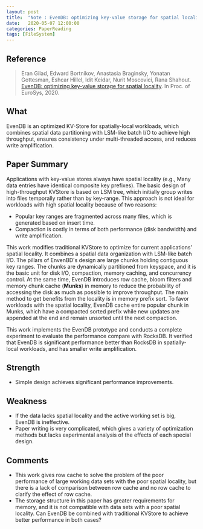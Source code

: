 ```yaml
---
layout: post
title:  "Note : EvenDB: optimizing key-value storage for spatial locality"
date:   2020-05-07 12:00:00
categories: PaperReading
tags: [FileSystem]
---
```


## Reference

> Eran Gilad, Edward Bortnikov, Anastasia Braginsky, Yonatan Gottesman, Eshcar Hillel, Idit Keidar, Nurit Moscovici, Rana Shahout. [EvenDB: optimizing key-value storage for spatial locality](https://dl.acm.org/doi/pdf/10.1145/3342195.3387523). In Proc. of EuroSys, 2020.

## What

EvenDB is an optimized KV-Store for spatially-local workloads, which combines spatial data partitioning with LSM-like batch I/O to achieve high throughput, ensures consistency under multi-threaded access, and reduces write amplification.
<!-- more -->

## Paper Summary

Applications with key-value stores always have spatial locality (e.g., Many data entries have identical composite key prefixes). The basic design of high-throughput KVStore is based on LSM tree, which initially group writes into files temporally rather than by key-range. This approach is not ideal for workloads with high spatial locality because of two reasons:

* Popular key ranges are fragmented across many files, which is generated based on insert time.
* Compaction is costly in terms of both performance (disk bandwidth) and write amplification.

This work modifies traditional KVStore to optimize for current applications' spatial locality. It combines a spatial data organization with LSM-like batch I/O. The pillars of EnvenBD's design are large chunks holding contiguous key ranges. The chunks are dynamically partitioned from keyspace, and it is the basic unit for disk I/O, compaction, memory caching, and concurrency control. At the same time, EvenDB introduces row cache, bloom filters and memory chunk cache (**Munks**) in memory to reduce the probability of accessing the disk as much as possible to improve throughput. The main method to get benefits from the locality is in memory prefix sort. To favor workloads with the spatial locality, EvenDB cache entire popular chunk in Munks, which have a compacted sorted prefix while new updates are appended at the end and remain unsorted until the next compaction.

This work implements the EvenDB prototype and conducts a complete experiment to evaluate the performance compare with RocksDB. It verified that EvenDB is significant performance better than RocksDB in spatially-local workloads, and has smaller write amplification.

## Strength

* Simple design achieves significant performance improvements.

## Weakness

* If the data lacks spatial locality and the active working set is big, EvenDB is ineffective.
* Paper writing is very complicated, which gives a variety of optimization methods but lacks experimental analysis of the effects of each special design.

## Comments

* This work gives row cache to solve the problem of the poor performance of large working data sets with the poor spatial locality, but there is a lack of comparison between row cache and no row cache to clarify the effect of row cache.
* The storage structure in this paper has greater requirements for memory, and it is not compatible with data sets with a poor spatial locality. Can EvenDB be combined with traditional KVStore to achieve better performance in both cases?